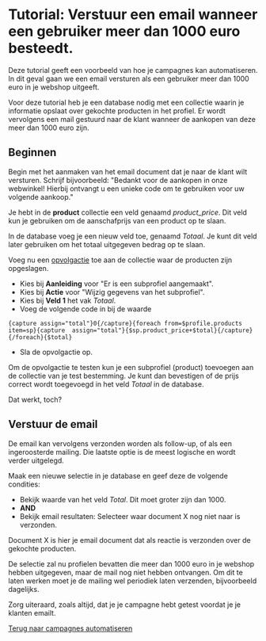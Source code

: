 # Tutorial: Verstuur een email wanneer een gebruiker meer dan 1000 euro besteedt.

Deze tutorial geeft een voorbeeld van hoe je campagnes kan automatiseren. 
In dit geval gaan we een email versturen als een gebruiker meer dan 1000 
euro in je webshop uitgeeft.

Voor deze tutorial heb je een database nodig met een collectie waarin je 
informatie opslaat over gekochte producten in het profiel. Er wordt vervolgens 
een mail gestuurd naar de klant wanneer de aankopen van deze meer dan 1000 euro 
zijn.

## Beginnen

Begin met het aanmaken van het email document dat je naar de klant wilt 
versturen. Schrijf bijvoorbeeld: "Bedankt voor de aankopen in onze webwinkel! 
Hierbij ontvangt u een unieke code om te gebruiken voor uw volgende aankoop."

Je hebt in de **product** collectie een veld genaamd *product_price*. Dit veld 
kun je gebruiken om de aanschafprijs van een product op te slaan.

In de database voeg je een nieuw veld toe, genaamd *Totaal*. Je kunt dit 
veld later gebruiken om het totaal uitgegeven bedrag op te slaan.

Voeg nu een [opvolgactie](./followups) toe aan de collectie waar de 
producten zijn opgeslagen.

- Kies bij **Aanleiding** voor "Er is een subprofiel aangemaakt".
- Kies bij **Actie** voor "Wijzig gegevens van het subprofiel".
- Kies bij **Veld 1** het vak *Totaal*.
- Voeg de volgende code in bij de waarde

`{capture assign="total"}0{/capture}{foreach from=$profile.products item=sp}{capture  assign="total"}{$sp.product_price+$total}{/capture}{/foreach}{$total}`

- Sla de opvolgactie op.

Om de opvolgactie te testen kun je een subprofiel (product) toevoegen aan 
de collectie van je test bestemming. Je kunt dan bevestigen of de prijs 
correct wordt toegevoegd in het veld *Totaal* in de database.

Dat werkt, toch?

## Verstuur de email

De email kan vervolgens verzonden worden als follow-up, of als een ingeroosterde 
mailing. Die laatste optie is de meest logische en wordt verder uitgelegd.

Maak een nieuwe selectie in je database en geef deze de volgende 
condities:

- Bekijk waarde van het veld *Total*. Dit moet groter zijn dan 1000.
- **AND**
- Bekijk email resultaten: Selecteer waar document X nog niet naar is verzonden.

Document X is hier je email document dat als reactie is verzonden over de 
gekochte producten.

De selectie zal nu profielen bevatten die meer dan 1000 euro in je webshop 
hebben uitgegeven, maar de mail nog niet hebben ontvangen.
Om dit te laten werken moet je de mailing wel periodiek laten verzenden, 
bijvoorbeeld dagelijks.

Zorg uiteraard, zoals altijd, dat je je campagne hebt getest voordat je 
je klanten emailt.

[Terug naar campagnes automatiseren](./automate-campaigns)
